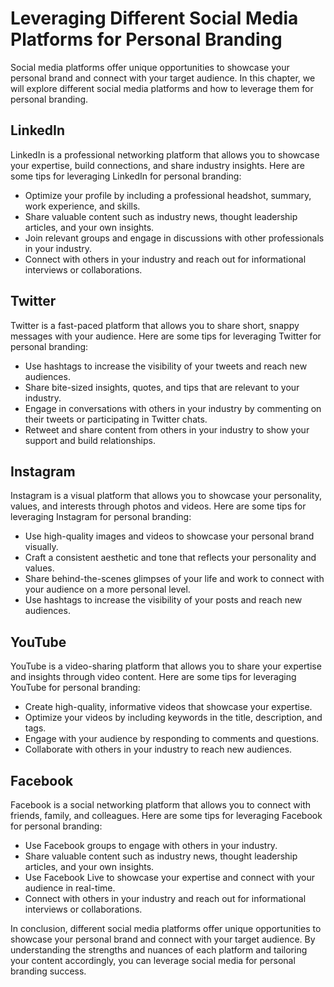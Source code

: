 Leveraging Different Social Media Platforms for Personal Branding
===========================================================================================================================

Social media platforms offer unique opportunities to showcase your personal brand and connect with your target audience. In this chapter, we will explore different social media platforms and how to leverage them for personal branding.

LinkedIn
--------

LinkedIn is a professional networking platform that allows you to showcase your expertise, build connections, and share industry insights. Here are some tips for leveraging LinkedIn for personal branding:

* Optimize your profile by including a professional headshot, summary, work experience, and skills.
* Share valuable content such as industry news, thought leadership articles, and your own insights.
* Join relevant groups and engage in discussions with other professionals in your industry.
* Connect with others in your industry and reach out for informational interviews or collaborations.

Twitter
-------

Twitter is a fast-paced platform that allows you to share short, snappy messages with your audience. Here are some tips for leveraging Twitter for personal branding:

* Use hashtags to increase the visibility of your tweets and reach new audiences.
* Share bite-sized insights, quotes, and tips that are relevant to your industry.
* Engage in conversations with others in your industry by commenting on their tweets or participating in Twitter chats.
* Retweet and share content from others in your industry to show your support and build relationships.

Instagram
---------

Instagram is a visual platform that allows you to showcase your personality, values, and interests through photos and videos. Here are some tips for leveraging Instagram for personal branding:

* Use high-quality images and videos to showcase your personal brand visually.
* Craft a consistent aesthetic and tone that reflects your personality and values.
* Share behind-the-scenes glimpses of your life and work to connect with your audience on a more personal level.
* Use hashtags to increase the visibility of your posts and reach new audiences.

YouTube
-------

YouTube is a video-sharing platform that allows you to share your expertise and insights through video content. Here are some tips for leveraging YouTube for personal branding:

* Create high-quality, informative videos that showcase your expertise.
* Optimize your videos by including keywords in the title, description, and tags.
* Engage with your audience by responding to comments and questions.
* Collaborate with others in your industry to reach new audiences.

Facebook
--------

Facebook is a social networking platform that allows you to connect with friends, family, and colleagues. Here are some tips for leveraging Facebook for personal branding:

* Use Facebook groups to engage with others in your industry.
* Share valuable content such as industry news, thought leadership articles, and your own insights.
* Use Facebook Live to showcase your expertise and connect with your audience in real-time.
* Connect with others in your industry and reach out for informational interviews or collaborations.

In conclusion, different social media platforms offer unique opportunities to showcase your personal brand and connect with your target audience. By understanding the strengths and nuances of each platform and tailoring your content accordingly, you can leverage social media for personal branding success.
